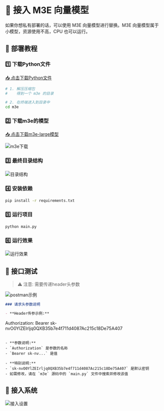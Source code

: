 # 🧮 接入 M3E 向量模型

如果你想私有部署的话，可以使用 M3E 向量模型进行替换。M3E 向量模型属于小模型，资源使用不高，CPU 也可以运行。

## 🚀 部署教程

### 1️⃣ 下载Python文件
[📥 点击下载Python文件](https://doc.chatmoney.cn/docs/download/m3e.zip)

```bash
# 1. 解压压缩包
#    得到一个 m3e 的目录

# 2. 在终端进入到目录中
cd m3e
```

### 2️⃣ 下载m3e的模型
[📥 点击下载m3e-large模型](https://huggingface.co/moka-ai/m3e-large/tree/main)

![m3e下载](https://doc.chatmoney.cn/docs/images/general/third-deployment/m3e/m3e-down.png)

### 3️⃣ 最终目录结构
![目录结构](https://doc.chatmoney.cn/docs/images/general/third-deployment/m3e/m3e-dir.png)

### 4️⃣ 安装依赖
```bash
pip install -r requirements.txt
```

### 5️⃣ 运行项目
```bash
python main.py
```

### 6️⃣ 运行效果
![运行效果](https://doc.chatmoney.cn/docs/images/general/third-deployment/m3e/m3e-run.png)

## 🔧 接口测试

> ⚠️ 注意: 需要传递header头参数

![postman示例](https://doc.chatmoney.cn/docs/images/general/third-deployment/m3e/m3e-post.png)

```markdown
### 请求头参数说明

- **Header传参示例:**
  ```
  Authorization: Bearer sk-nvO0YlZEIrljq0QXB35b7e4f711d4087Ac215c18De75A407
  ```

- **参数说明:**
  - `Authorization` 是参数的名称
  - `Bearer sk-nv...` 是值

- **特别说明:**
  - `sk-nvO0YlZEIrljq0QXB35b7e4f711d4087Ac215c18De75A407` 是默认密钥
  - 如需修改，请在 `m3e` 源码中的 `main.py` 文件中搜索并修改该值
```

## 🔗 接入系统
![接入设置](https://doc.chatmoney.cn/docs/images/general/third-deployment/m3e/m3e-set.png)